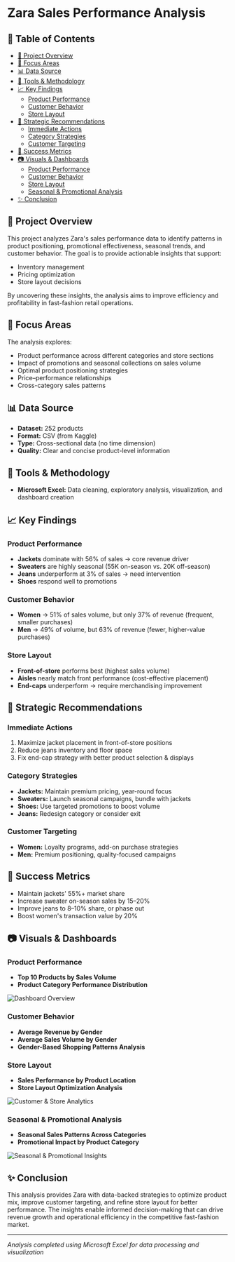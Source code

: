 # Zara Sales Performance Analysis

## 📑 Table of Contents
- [📌 Project Overview](#-project-overview)
- [🎯 Focus Areas](#-focus-areas)
- [📊 Data Source](#-data-source)
- [🔧 Tools & Methodology](#-tools--methodology)
- [📈 Key Findings](#-key-findings)
  - [Product Performance](#product-performance)
  - [Customer Behavior](#customer-behavior)
  - [Store Layout](#store-layout)
- [🚀 Strategic Recommendations](#-strategic-recommendations)
  - [Immediate Actions](#immediate-actions)
  - [Category Strategies](#category-strategies)
  - [Customer Targeting](#customer-targeting)
- [📌 Success Metrics](#-success-metrics)
- [📷 Visuals & Dashboards](#-visuals--dashboards)
  - [Product Performance](#product-performance-1)
  - [Customer Behavior](#customer-behavior-1)
  - [Store Layout](#store-layout-1)
  - [Seasonal & Promotional Analysis](#seasonal--promotional-analysis)
- [✨ Conclusion](#-conclusion)

## 📌 Project Overview
This project analyzes Zara's sales performance data to identify patterns in product positioning, promotional effectiveness, seasonal trends, and customer behavior. The goal is to provide actionable insights that support:
- Inventory management
- Pricing optimization
- Store layout decisions

By uncovering these insights, the analysis aims to improve efficiency and profitability in fast-fashion retail operations.

## 🎯 Focus Areas
The analysis explores:
- Product performance across different categories and store sections
- Impact of promotions and seasonal collections on sales volume
- Optimal product positioning strategies
- Price–performance relationships
- Cross-category sales patterns

## 📊 Data Source
- **Dataset:** 252 products
- **Format:** CSV (from Kaggle)
- **Type:** Cross-sectional data (no time dimension)
- **Quality:** Clear and concise product-level information

## 🔧 Tools & Methodology
- **Microsoft Excel:** Data cleaning, exploratory analysis, visualization, and dashboard creation

## 📈 Key Findings

### Product Performance
- **Jackets** dominate with 56% of sales → core revenue driver
- **Sweaters** are highly seasonal (55K on-season vs. 20K off-season)
- **Jeans** underperform at 3% of sales → need intervention
- **Shoes** respond well to promotions

### Customer Behavior
- **Women** → 51% of sales volume, but only 37% of revenue (frequent, smaller purchases)
- **Men** → 49% of volume, but 63% of revenue (fewer, higher-value purchases)

### Store Layout
- **Front-of-store** performs best (highest sales volume)
- **Aisles** nearly match front performance (cost-effective placement)
- **End-caps** underperform → require merchandising improvement

## 🚀 Strategic Recommendations

### Immediate Actions
1. Maximize jacket placement in front-of-store positions
2. Reduce jeans inventory and floor space
3. Fix end-cap strategy with better product selection & displays

### Category Strategies
- **Jackets:** Maintain premium pricing, year-round focus
- **Sweaters:** Launch seasonal campaigns, bundle with jackets
- **Shoes:** Use targeted promotions to boost volume
- **Jeans:** Redesign category or consider exit

### Customer Targeting
- **Women:** Loyalty programs, add-on purchase strategies
- **Men:** Premium positioning, quality-focused campaigns

## 📌 Success Metrics
- Maintain jackets' 55%+ market share
- Increase sweater on-season sales by 15–20%
- Improve jeans to 8–10% share, or phase out
- Boost women's transaction value by 20%

## 📷 Visuals & Dashboards

### Product Performance
- **Top 10 Products by Sales Volume**
- **Product Category Performance Distribution**

![Dashboard Overview](https://github.com/user-attachments/assets/a64478df-2f1d-47ab-a04d-fdee9ced1fa8)

### Customer Behavior
- **Average Revenue by Gender**
- **Average Sales Volume by Gender**
- **Gender-Based Shopping Patterns Analysis**

### Store Layout
- **Sales Performance by Product Location**
- **Store Layout Optimization Analysis**

![Customer & Store Analytics](https://github.com/user-attachments/assets/c5bee116-ecf9-420a-b034-2409f0d2e4c9)

### Seasonal & Promotional Analysis
- **Seasonal Sales Patterns Across Categories**
- **Promotional Impact by Product Category**

![Seasonal & Promotional Insights](https://github.com/user-attachments/assets/dfa1a61b-015a-481e-aafa-d8bcf629daf5)

## ✨ Conclusion
This analysis provides Zara with data-backed strategies to optimize product mix, improve customer targeting, and refine store layout for better performance. The insights enable informed decision-making that can drive revenue growth and operational efficiency in the competitive fast-fashion market.

---
*Analysis completed using Microsoft Excel for data processing and visualization*
